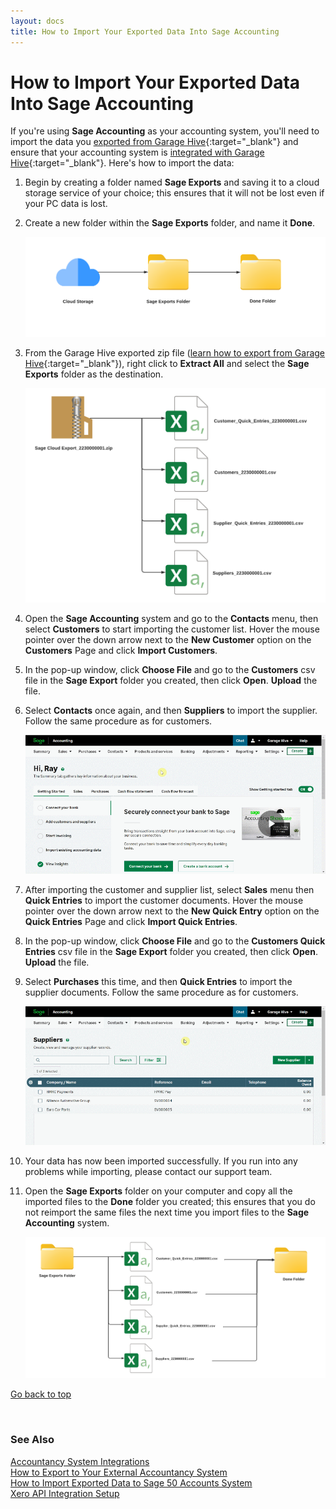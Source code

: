 ```yaml
---
layout: docs
title: How to Import Your Exported Data Into Sage Accounting
---
```


<a name="top"></a>

# How to Import Your Exported Data Into Sage Accounting
If you're using **Sage Accounting** as your accounting system, you'll need to import the data you [exported from Garage Hive](garagehive-finance-accountancy-export.html){:target="_blank"} and ensure that your accounting system is [integrated with Garage Hive](garagehive-sage-accounting-integration.html){:target="_blank"}. Here's how to import the data:
1. Begin by creating a folder named **Sage Exports** and saving it to a cloud storage service of your choice; this ensures that it will not be lost even if your PC data is lost.
1. Create a new folder within the **Sage Exports** folder, and name it **Done**.

   ![](media/garagehive-import-exported-data-to-sage-accounting1.png)

1. From the Garage Hive exported zip file ([learn how to export from Garage Hive](garagehive-finance-accountancy-export.html){:target="_blank"}), right click to **Extract All** and select the **Sage Exports** folder as the destination.

   ![](media/garagehive-import-exported-data-to-sage-accounting2.png)

1. Open the **Sage Accounting** system and go to the **Contacts** menu, then select **Customers** to start importing the customer list. Hover the mouse pointer over the down arrow next to the **New Customer** option on the **Customers** Page and click **Import Customers**.
1. In the pop-up window, click **Choose File** and go to the **Customers** csv file in the **Sage Export** folder you created, then click **Open**. **Upload** the file.
1. Select **Contacts** once again, and then **Suppliers** to import the supplier. Follow the same procedure as for customers.

   ![](media/garagehive-import-exported-data-to-sage-accounting3.gif)

1. After importing the customer and supplier list, select **Sales** menu then **Quick Entries** to import the customer documents. Hover the mouse pointer over the down arrow next to the **New Quick Entry** option on the **Quick Entries** Page and click **Import Quick Entries**.
1. In the pop-up window, click **Choose File** and go to the **Customers Quick Entries** csv file in the **Sage Export** folder you created, then click **Open**. **Upload** the file.
1. Select **Purchases** this time, and then **Quick Entries** to import the supplier documents. Follow the same procedure as for customers.

   ![](media/garagehive-import-exported-data-to-sage-accounting4.gif)

1. Your data has now been imported successfully. If you run into any problems while importing, please contact our support team.
1. Open the **Sage Exports** folder on your computer and copy all the imported files to the **Done** folder you created; this ensures that you do not reimport the same files the next time you import files to the **Sage Accounting** system.

   ![](media/garagehive-import-exported-data-to-sage-accounting5.png)

[Go back to top](#top)

<br>

### **See Also**

[Accountancy System Integrations](garagehive-external-accountancy-integration.html) \
[How to Export to Your External Accountancy System](garagehive-finance-accountancy-export.html) \
[How to Import Exported Data to Sage 50 Accounts System](garagehive-import-exported-data-to-sage-50-accounts.html) \
[Xero API Integration Setup](xero-api-integration.html)
